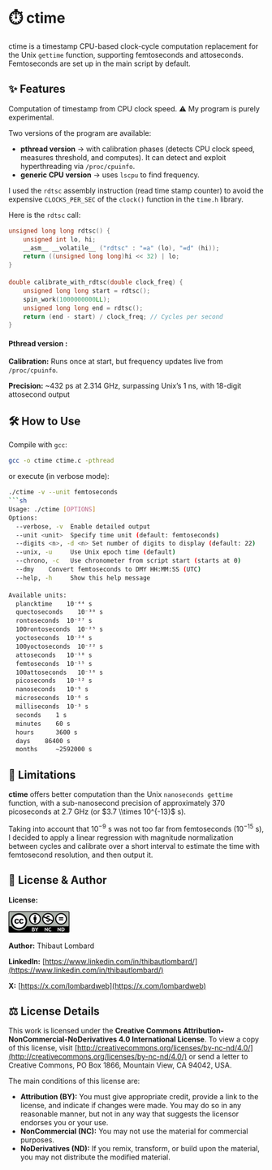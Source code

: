 # ⏱️ ctime 

ctime is a timestamp CPU-based clock-cycle computation replacement for the Unix `gettime` function, supporting femtoseconds and attoseconds.
Femtoseconds are set up in the main script by default.



## ✨ Features 

Computation of timestamp from CPU clock speed.
⚠️ My program is purely experimental.

Two versions of the program are available:

* **pthread version** → with calibration phases (detects CPU clock speed, measures threshold, and computes). It can detect and exploit hyperthreading via `/proc/cpuinfo`.
* **generic CPU version** → uses `lscpu` to find frequency.

I used the `rdtsc` assembly instruction (read time stamp counter) to avoid the expensive `CLOCKS_PER_SEC` of the `clock()` function in the `time.h` library.

Here is the `rdtsc` call:

```c
unsigned long long rdtsc() {
    unsigned int lo, hi;
    __asm__ __volatile__ ("rdtsc" : "=a" (lo), "=d" (hi));
    return ((unsigned long long)hi << 32) | lo;
}

double calibrate_with_rdtsc(double clock_freq) {
    unsigned long long start = rdtsc();
    spin_work(1000000000LL);
    unsigned long long end = rdtsc();
    return (end - start) / clock_freq; // Cycles per second
}
```

#### Pthread version :

**Calibration:** Runs once at start, but frequency updates live from `/proc/cpuinfo`.

**Precision:** \~432 ps at 2.314 GHz, surpassing Unix’s 1 ns, with 18-digit attosecond output



## 🛠️ How to Use 

Compile with `gcc`:

```bash
gcc -o ctime ctime.c -pthread
```

or execute (in verbose mode):

```bash
./ctime -v --unit femtoseconds
```sh
Usage: ./ctime [OPTIONS]
Options:
  --verbose, -v  Enable detailed output
  --unit <unit>  Specify time unit (default: femtoseconds)
  --digits <n>, -d <n> Set number of digits to display (default: 22)
  --unix, -u     Use Unix epoch time (default)
  --chrono, -c   Use chronometer from script start (starts at 0)
  --dmy    Convert femtoseconds to DMY HH:MM:SS (UTC)
  --help, -h     Show this help message

Available units:
  plancktime    10⁻⁴⁴ s
  quectoseconds    10⁻³⁰ s
  rontoseconds  10⁻²⁷ s
  100rontoseconds  10⁻²⁵ s
  yoctoseconds  10⁻²⁴ s
  100yoctoseconds  10⁻²² s
  attoseconds   10⁻¹⁸ s
  femtoseconds  10⁻¹⁵ s
  100attoseconds   10⁻¹⁶ s
  picoseconds   10⁻¹² s
  nanoseconds   10⁻⁹ s
  microseconds  10⁻⁶ s
  milliseconds  10⁻³ s
  seconds    1 s
  minutes    60 s
  hours      3600 s
  days    86400 s
  months     ~2592000 s
```



## 🛑 Limitations 

**ctime** offers better computation than the Unix `nanoseconds gettime` function, with a sub-nanosecond precision of approximately 370 picoseconds at 2.7 GHz (or $3.7 \\times 10^{-13}$ s).

Taking into account that $10^{-9}$ s was not too far from femtoseconds ($10^{-15}$ s), I decided to apply a linear regression with magnitude normalization between cycles and calibrate over a short interval to estimate the time with femtosecond resolution, and then output it.



## 📜 License & Author 

**License:**


![CC BY-NC-ND license logo](CC_BY-NC-ND.png)

**Author:** Thibaut Lombard

**LinkedIn:** [https://www.linkedin.com/in/thibautlombard/](https://www.linkedin.com/in/thibautlombard/)

**X:** [https://x.com/lombardweb](https://x.com/lombardweb)



## ⚖️ License Details 

This work is licensed under the **Creative Commons Attribution-NonCommercial-NoDerivatives 4.0 International License**. To view a copy of this license, visit [http://creativecommons.org/licenses/by-nc-nd/4.0/](http://creativecommons.org/licenses/by-nc-nd/4.0/) or send a letter to Creative Commons, PO Box 1866, Mountain View, CA 94042, USA.

The main conditions of this license are:

* **Attribution (BY):** You must give appropriate credit, provide a link to the license, and indicate if changes were made. You may do so in any reasonable manner, but not in any way that suggests the licensor endorses you or your use.
* **NonCommercial (NC):** You may not use the material for commercial purposes.
* **NoDerivatives (ND):** If you remix, transform, or build upon the material, you may not distribute the modified material.
